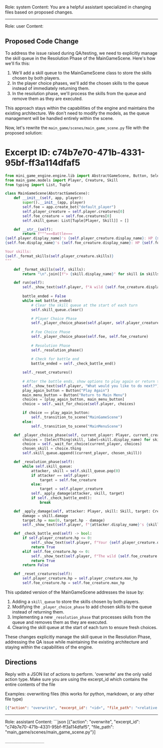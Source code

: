 Role: system
Content: You are a helpful assistant specialized in changing files based on proposed changes.
__________________
Role: user
Content: 
## Proposed Code Change
To address the issue raised during QA/testing, we need to explicitly manage the skill queue in the Resolution Phase of the MainGameScene. Here's how we'll fix this:

1. We'll add a skill queue to the MainGameScene class to store the skills chosen by both players.
2. In the player choice phases, we'll add the chosen skills to the queue instead of immediately returning them.
3. In the resolution phase, we'll process the skills from the queue and remove them as they are executed.

This approach stays within the capabilities of the engine and maintains the existing architecture. We don't need to modify the models, as the queue management will be handled entirely within the scene.

Now, let's rewrite the `main_game/scenes/main_game_scene.py` file with the proposed solution:

# Excerpt ID: c74b7e70-471b-4331-95bf-ff3a114dfaf5
```python main_game/scenes/main_game_scene.py
from mini_game_engine.engine.lib import AbstractGameScene, Button, SelectThing
from main_game.models import Player, Creature, Skill
from typing import List, Tuple

class MainGameScene(AbstractGameScene):
    def __init__(self, app, player):
        super().__init__(app, player)
        self.foe = app.create_bot("default_player")
        self.player_creature = self.player.creatures[0]
        self.foe_creature = self.foe.creatures[0]
        self.skill_queue: List[Tuple[Player, Skill]] = []

    def __str__(self):
        return f"""===Battle===
{self.player.display_name}'s {self.player_creature.display_name}: HP {self.player_creature.hp}/{self.player_creature.max_hp}
{self.foe.display_name}'s {self.foe_creature.display_name}: HP {self.foe_creature.hp}/{self.foe_creature.max_hp}

Your skills:
{self._format_skills(self.player_creature.skills)}
"""

    def _format_skills(self, skills):
        return "\n".join([f"> {skill.display_name}" for skill in skills])

    def run(self):
        self._show_text(self.player, f"A wild {self.foe_creature.display_name} appeared!")
        
        battle_ended = False
        while not battle_ended:
            # Clear the skill queue at the start of each turn
            self.skill_queue.clear()

            # Player Choice Phase
            self._player_choice_phase(self.player, self.player_creature)
            
            # Foe Choice Phase
            self._player_choice_phase(self.foe, self.foe_creature)
            
            # Resolution Phase
            self._resolution_phase()
            
            # Check for battle end
            battle_ended = self._check_battle_end()

        self._reset_creatures()
        
        # After the battle ends, show options to play again or return to main menu
        self._show_text(self.player, "What would you like to do next?")
        play_again_button = Button("Play Again")
        main_menu_button = Button("Return to Main Menu")
        choices = [play_again_button, main_menu_button]
        choice = self._wait_for_choice(self.player, choices)

        if choice == play_again_button:
            self._transition_to_scene("MainGameScene")
        else:
            self._transition_to_scene("MainMenuScene")

    def _player_choice_phase(self, current_player: Player, current_creature: Creature):
        choices = [SelectThing(skill, label=skill.display_name) for skill in current_creature.skills]
        choice = self._wait_for_choice(current_player, choices)
        chosen_skill = choice.thing
        self.skill_queue.append((current_player, chosen_skill))

    def _resolution_phase(self):
        while self.skill_queue:
            attacker, skill = self.skill_queue.pop(0)
            if attacker == self.player:
                target = self.foe_creature
            else:
                target = self.player_creature
            self._apply_damage(attacker, skill, target)
            if self._check_battle_end():
                break

    def _apply_damage(self, attacker: Player, skill: Skill, target: Creature):
        damage = skill.damage
        target.hp = max(0, target.hp - damage)
        self._show_text(self.player, f"{attacker.display_name}'s {skill.display_name} dealt {damage} damage to {target.display_name}!")

    def _check_battle_end(self) -> bool:
        if self.player_creature.hp <= 0:
            self._show_text(self.player, f"Your {self.player_creature.display_name} fainted. You lost!")
            return True
        elif self.foe_creature.hp <= 0:
            self._show_text(self.player, f"The wild {self.foe_creature.display_name} fainted. You won!")
            return True
        return False

    def _reset_creatures(self):
        self.player_creature.hp = self.player_creature.max_hp
        self.foe_creature.hp = self.foe_creature.max_hp
```

This updated version of the MainGameScene addresses the issue by:

1. Adding a `skill_queue` to store the skills chosen by both players.
2. Modifying the `_player_choice_phase` to add chosen skills to the queue instead of returning them.
3. Implementing a new `_resolution_phase` that processes skills from the queue and removes them as they are executed.
4. Clearing the skill queue at the start of each turn to ensure fresh choices.

These changes explicitly manage the skill queue in the Resolution Phase, addressing the QA issue while maintaining the existing architecture and staying within the capabilities of the engine.

## Directions
Reply with a JSON list of actions to perform. 'overwrite' are the only valid action type. 
Make sure you are using the excerpt_id which contains the entire contents of the file

Examples:
overwriting files (this works for python, markdown, or any other file type)
```json output_example1
[{"action": "overwrite", "excerpt_id": "<id>", "file_path": "<relative file path>"}]
```

__________________
Role: assistant
Content: ```json
[{"action": "overwrite", "excerpt_id": "c74b7e70-471b-4331-95bf-ff3a114dfaf5", "file_path": "main_game/scenes/main_game_scene.py"}]
```
__________________
